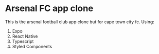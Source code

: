# Arsenal FC app clone
This is the arsenal football club app clone but for cape town city fc.
Using:

1. Expo
2. React Native
3. Typescript
4. Styled Components
